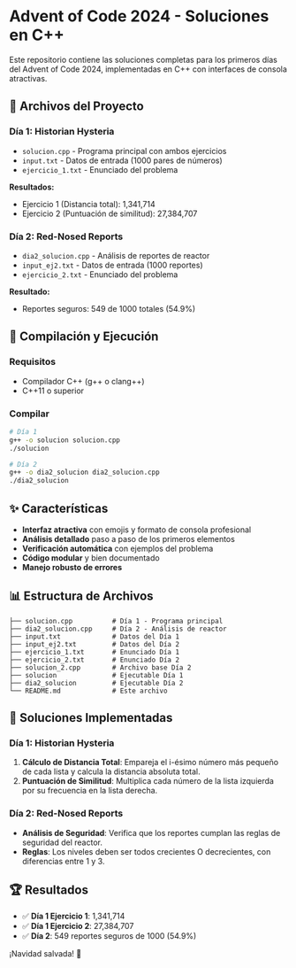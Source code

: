 # Advent of Code 2024 - Soluciones en C++

Este repositorio contiene las soluciones completas para los primeros días del Advent of Code 2024, implementadas en C++ con interfaces de consola atractivas.

## 📁 Archivos del Proyecto

### Día 1: Historian Hysteria
- `solucion.cpp` - Programa principal con ambos ejercicios
- `input.txt` - Datos de entrada (1000 pares de números)
- `ejercicio_1.txt` - Enunciado del problema

**Resultados:**
- Ejercicio 1 (Distancia total): 1,341,714
- Ejercicio 2 (Puntuación de similitud): 27,384,707

### Día 2: Red-Nosed Reports
- `dia2_solucion.cpp` - Análisis de reportes de reactor
- `input_ej2.txt` - Datos de entrada (1000 reportes)
- `ejercicio_2.txt` - Enunciado del problema

**Resultado:**
- Reportes seguros: 549 de 1000 totales (54.9%)

## 🚀 Compilación y Ejecución

### Requisitos
- Compilador C++ (g++ o clang++)
- C++11 o superior

### Compilar
```bash
# Día 1
g++ -o solucion solucion.cpp
./solucion

# Día 2
g++ -o dia2_solucion dia2_solucion.cpp
./dia2_solucion
```

## ✨ Características

- **Interfaz atractiva** con emojis y formato de consola profesional
- **Análisis detallado** paso a paso de los primeros elementos
- **Verificación automática** con ejemplos del problema
- **Código modular** y bien documentado
- **Manejo robusto de errores**

## 📊 Estructura de Archivos

```
├── solucion.cpp          # Día 1 - Programa principal
├── dia2_solucion.cpp     # Día 2 - Análisis de reactor
├── input.txt             # Datos del Día 1
├── input_ej2.txt         # Datos del Día 2
├── ejercicio_1.txt       # Enunciado Día 1
├── ejercicio_2.txt       # Enunciado Día 2
├── solucion_2.cpp        # Archivo base Día 2
├── solucion              # Ejecutable Día 1
├── dia2_solucion         # Ejecutable Día 2
└── README.md             # Este archivo
```

## 🎯 Soluciones Implementadas

### Día 1: Historian Hysteria
1. **Cálculo de Distancia Total**: Empareja el i-ésimo número más pequeño de cada lista y calcula la distancia absoluta total.
2. **Puntuación de Similitud**: Multiplica cada número de la lista izquierda por su frecuencia en la lista derecha.

### Día 2: Red-Nosed Reports
- **Análisis de Seguridad**: Verifica que los reportes cumplan las reglas de seguridad del reactor.
- **Reglas**: Los niveles deben ser todos crecientes O decrecientes, con diferencias entre 1 y 3.

## 🏆 Resultados

- ✅ **Día 1 Ejercicio 1**: 1,341,714
- ✅ **Día 1 Ejercicio 2**: 27,384,707  
- ✅ **Día 2**: 549 reportes seguros de 1000 (54.9%)

¡Navidad salvada! 🎄

